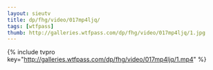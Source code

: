 ```yaml
--- 
layout: sieutv
title: dp/fhg/video/017mp4ljq/
tags: [wtfpass]
thumb: http://galleries.wtfpass.com/dp/fhg/video/017mp4ljq/1.jpg
---
```

{% include tvpro key="http://galleries.wtfpass.com/dp/fhg/video/017mp4ljq/1.mp4" %} 
